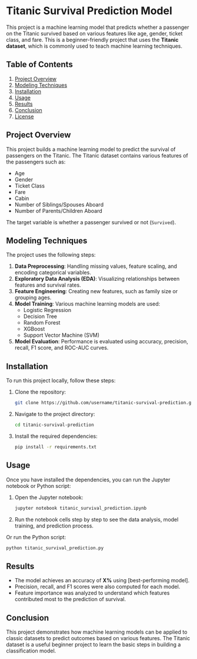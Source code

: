 # Titanic Survival Prediction Model

This project is a machine learning model that predicts whether a passenger on the Titanic survived based on various features like age, gender, ticket class, and fare. This is a beginner-friendly project that uses the **Titanic dataset**, which is commonly used to teach machine learning techniques.

## Table of Contents

1. [Project Overview](#project-overview)
2. [Modeling Techniques](#modeling-techniques)
3. [Installation](#installation)
4. [Usage](#usage)
5. [Results](#results)
6. [Conclusion](#conclusion)
7. [License](#license)

## Project Overview

This project builds a machine learning model to predict the survival of passengers on the Titanic. The Titanic dataset contains various features of the passengers such as:
- Age
- Gender
- Ticket Class
- Fare
- Cabin
- Number of Siblings/Spouses Aboard
- Number of Parents/Children Aboard

The target variable is whether a passenger survived or not (`Survived`).

## Modeling Techniques

The project uses the following steps:
1. **Data Preprocessing**: Handling missing values, feature scaling, and encoding categorical variables.
2. **Exploratory Data Analysis (EDA)**: Visualizing relationships between features and survival rates.
3. **Feature Engineering**: Creating new features, such as family size or grouping ages.
4. **Model Training**: Various machine learning models are used:
    - Logistic Regression
    - Decision Tree
    - Random Forest
    - XGBoost
    - Support Vector Machine (SVM)
5. **Model Evaluation**: Performance is evaluated using accuracy, precision, recall, F1 score, and ROC-AUC curves.

## Installation

To run this project locally, follow these steps:

1. Clone the repository:

    ```bash
    git clone https://github.com/username/titanic-survival-prediction.git
    ```

2. Navigate to the project directory:

    ```bash
    cd titanic-survival-prediction
    ```

3. Install the required dependencies:

    ```bash
    pip install -r requirements.txt
    ```

## Usage

Once you have installed the dependencies, you can run the Jupyter notebook or Python script:

1. Open the Jupyter notebook:

    ```bash
    jupyter notebook titanic_survival_prediction.ipynb
    ```

2. Run the notebook cells step by step to see the data analysis, model training, and prediction process.

Or run the Python script:

```bash
python titanic_survival_prediction.py
```

## Results

- The model achieves an accuracy of **X%** using [best-performing model].
- Precision, recall, and F1 scores were also computed for each model.
- Feature importance was analyzed to understand which features contributed most to the prediction of survival.

## Conclusion

This project demonstrates how machine learning models can be applied to classic datasets to predict outcomes based on various features. The Titanic dataset is a useful beginner project to learn the basic steps in building a classification model.


